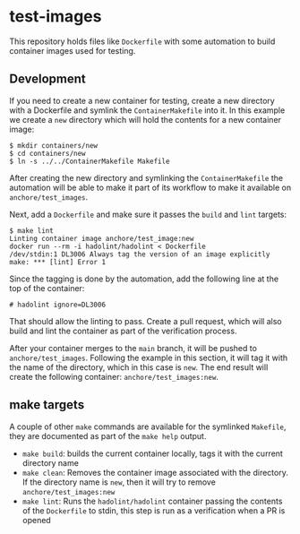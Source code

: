 # test-images
This repository holds files like `Dockerfile` with some automation to build container images used for testing.


## Development

If you need to create a new container for testing, create a new directory with a Dockerfile and symlink the `ContainerMakefile` into it. In this example
we create a `new` directory which will hold the contents for a new container image:

```text
$ mkdir containers/new
$ cd containers/new
$ ln -s ../../ContainerMakefile Makefile
```

After creating the new directory and symlinking the `ContainerMakefile` the automation will be able to make it part of its workflow to make it available on `anchore/test_images`.

Next, add a `Dockerfile` and make sure it passes the `build` and `lint` targets:

```
$ make lint
Linting container image anchore/test_image:new
docker run --rm -i hadolint/hadolint < Dockerfile
/dev/stdin:1 DL3006 Always tag the version of an image explicitly
make: *** [lint] Error 1
```

Since the tagging is done by the automation, add the following line at the top of the container:

```
# hadolint ignore=DL3006
```

That should allow the linting to pass. Create a pull request, which will also build and lint the container as part of the verification process.

After your container merges to the `main` branch, it will be pushed to `anchore/test_images`. Following the example in this section, it will tag it with the name
of the directory, which in this case is `new`. The end result will create the following container: `anchore/test_images:new`.


## make targets
A couple of other `make` commands are available for the symlinked `Makefile`, they are documented as part of the `make help` output.

* `make build`: builds the current container locally, tags it with the current directory name
* `make clean`: Removes the container image associated with the directory. If the directory name is `new`, then it will try to remove `anchore/test_images:new`
* `make lint`: Runs the `hadolint/hadolint` container passing the contents of the `Dockerfile` to stdin, this step is run as a verification when a PR is opened
